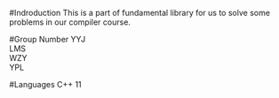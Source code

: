 #Indroduction
This is a part of fundamental library for us to solve some problems in our compiler course.

#Group Number
YYJ  
LMS  
WZY  
YPL

#Languages
C++ 11

